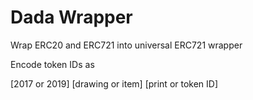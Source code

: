 # Dada Wrapper

Wrap ERC20 and ERC721 into universal ERC721 wrapper

Encode token IDs as 

[2017 or 2019] [drawing or item] [print or token ID]
